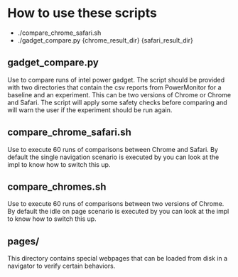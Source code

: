 # How to use these scripts
* ./compare_chrome_safari.sh
* ./gadget_compare.py {chrome_result_dir} {safari_result_dir}

## gadget_compare.py
Use to compare runs of intel power gadget. The script should be provided with two directories that contain the csv reports from PowerMonitor for a baseline and an experiment. This can be two versions of Chrome or Chrome and Safari. The script will apply some safety checks before comparing and will warn the user if the experiment should be run again.

## compare_chrome_safari.sh
Use to execute 60 runs of comparisons between Chrome and Safari. By default the single navigation scenario is executed by you can look at the impl to know how to switch this up.

## compare_chromes.sh
Use to execute 60 runs of comparisons between two versions of Chrome. By default the idle on page scenario is executed by you can look at the impl to know how to switch this up.

## pages/
This directory contains special webpages that can be loaded from disk in a navigator to verify certain behaviors.
